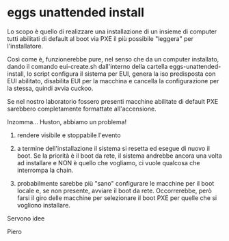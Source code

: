 # eggs unattended install

Lo scopo è quello di realizzare una installazione di un insieme di computer tutti abilitati di default al boot via PXE il più possibile "leggera" per l'installatore.

Così come è, funzionerebbe pure, nel senso che da un computer installato, dando il comando eui-create.sh dall'interno della cartella eggs-unattended-install, lo script configura il sistema per EUI, genera la iso predisposta con EUI abilitato, disabilita EUI per la macchina e cancella la configurazione per la stessa, quindi avvia cuckoo.

Se nel nostro laboratorio fossero presenti macchine abilitate di default PXE sarebbero completamente formattate all'accensione.

Inzomma... Huston, abbiamo un problema!

1) rendere visibile e stoppabile l'evento

2) a termine dell'installazione il sistema si resetta ed esegue di nuovo il boot. Se la priorità è il boot da rete, il sistema andrebbe ancora una volta ad installare e NON è quello che vogliamo, ci vuole qualcosa che interrompa la chain.

3) probabilmente sarebbe più "sano" configurare le macchine per il boot locale e, se non presente, avviare il boot da rete. Occorrerebbe, però farsi il giro delle macchine per selezionare il boot PXE per quelle che si vogliono installare.

Servono idee

Piero


